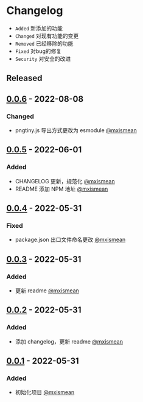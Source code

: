 # Changelog

- `Added` 新添加的功能
- `Changed` 对现有功能的变更
- `Removed` 已经移除的功能
- `Fixed` 对bug的修复
- `Security` 对安全的改进

## Released

## [0.0.6](https://github.com/mxismean/image-tiny/releases/tag/0.0.6) - 2022-08-08

### Changed

- pngtiny.js 导出方式更改为 esmodule [@mxismean](https://github.com/mxismean)


## [0.0.5](https://github.com/mxismean/image-tiny/releases/tag/0.0.5) - 2022-06-01

### Added

- CHANGELOG 更新，规范化 [@mxismean](https://github.com/mxismean)
- README 添加 NPM 地址 [@mxismean](https://github.com/mxismean)

## [0.0.4](https://github.com/mxismean/image-tiny/releases/tag/0.0.4) - 2022-05-31

### Fixed

- package.json 出口文件命名更改 [@mxismean](https://github.com/mxismean)

## [0.0.3](https://github.com/mxismean/image-tiny/tags) - 2022-05-31

### Added

- 更新 readme [@mxismean](https://github.com/mxismean)


## [0.0.2](https://github.com/mxismean/image-tiny/tags) - 2022-05-31

### Added

- 添加 changelog，更新 readme [@mxismean](https://github.com/mxismean)


## [0.0.1](https://github.com/mxismean/image-tiny/tags) - 2022-05-31

### Added

- 初始化项目 [@mxismean](https://github.com/mxismean)
